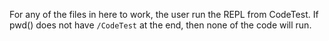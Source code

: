 For any of the files in here to work, the user run the REPL from CodeTest. 
If pwd() does not have `/CodeTest` at the end, then none of the code will run.
